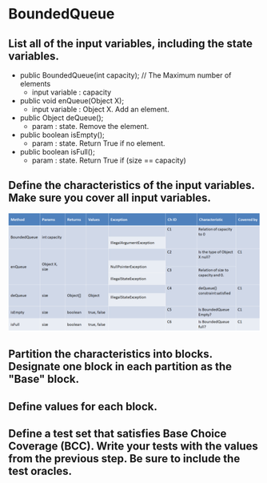 # BoundedQueue
## List all of the input variables, including the state variables.
-   public BoundedQueue(int capacity); // The Maximum number of elements
	- input variable : capacity
-   public void enQueue(Object X);
	- input variable : Object X. Add an element.
-   public Object deQueue();
	- param : state. Remove the element.
-   public boolean isEmpty();
	- param : state. Return True if no element.
-   public boolean isFull();
	- param : state. Return True if (size == capacity)
  
## Define the characteristics of the input variables. Make sure you cover all input variables.
![GitHub](https://raw.githubusercontent.com/LeonCiou/NCTU-Software-Testing-2019/master/Mid-term%20Work%3A%20Input%20Space%20Partitioning%20for%20BoundedQueue/(b).png?token=AIHBNCY6EDG2Z7DQM5BGT5S4ZFXC6)
## Partition the characteristics into blocks. Designate one block in each partition as the "Base" block.
## Define values for each block.
## Define a test set that satisfies Base Choice Coverage (BCC). Write your tests with the values from the previous step. Be sure to include the test oracles.
